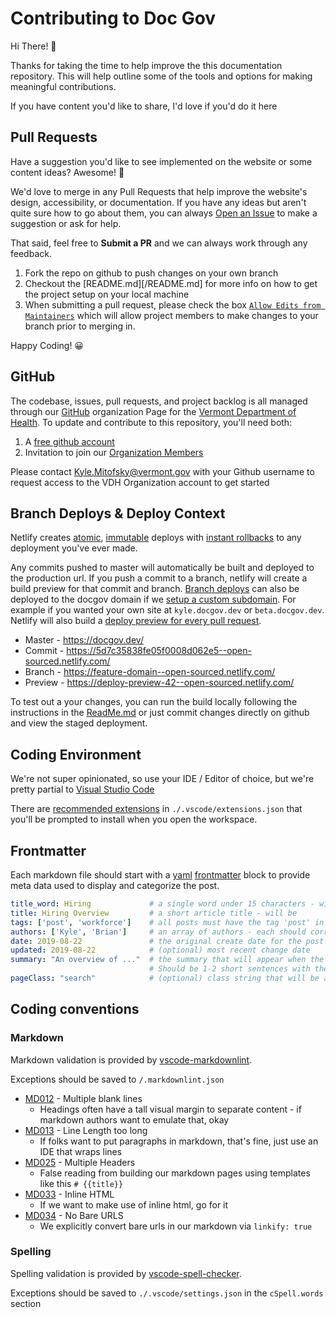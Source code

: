 # Contributing to Doc Gov

Hi There! 👋

Thanks for taking the time to help improve the this documentation repository.  This will help outline some of the tools and options for making meaningful contributions.

If you have content you'd like to share, I'd love if you'd do it here

## Pull Requests

Have a suggestion you'd like to see implemented on the website or some content ideas? Awesome! 🎉

We'd love to merge in any Pull Requests that help improve the website's design, accessibility, or documentation.  If you have any ideas but aren't quite sure how to go about them, you can always [Open an Issue](https://github.com/VermontDepartmentOfHealth/docs/issues/new/choose) to make a suggestion or ask for help.  

That said, feel free to **Submit a PR** and we can always work through any feedback.

1. Fork the repo on github to push changes on your own branch
2. Checkout the [README.md][/README.md] for more info on how to get the project setup on your local machine
3. When submitting a pull request, please check the box [`Allow Edits from Maintainers`](https://help.github.com/en/articles/allowing-changes-to-a-pull-request-branch-created-from-a-fork) which will allow project members to make changes to your branch prior to merging in.

Happy Coding! 😀

## GitHub

The codebase, issues, pull requests, and project backlog is all managed through our [GitHub](https://github.com/) organization Page for the [Vermont Department of Health](https://github.com/VermontDepartmentOfHealth).  To update and contribute to this repository, you'll need both:

1. A [free github account](https://github.com/join)
2. Invitation to join our [Organization Members](https://github.com/orgs/VermontDepartmentOfHealth/people)

Please contact Kyle.Mitofsky@vermont.gov with your Github username to request access to the VDH Organization account to get started

## Branch Deploys & Deploy Context

Netlify creates [atomic](https://www.netlify.com/docs/versioning-and-rollbacks/#atomic-deploys), [immutable](https://medium.com/netlify/how-netlifys-deploying-and-routing-infrastructure-works-c90adbde3b8d) deploys with [instant rollbacks](https://www.netlify.com/docs/versioning-and-rollbacks/#rollbacks) to any deployment you've ever made.

Any commits pushed to master will automatically be built and deployed to the production url. If you push a commit to a branch, netlify will create a build preview for that commit and branch.  [Branch deploys](https://www.netlify.com/docs/continuous-deployment/#branches-deploys) can also be deployed to the docgov domain if we [setup a custom subdomain](https://app.netlify.com/sites/open-sourced/settings/domain#branch-subdomains).  For example if you wanted your own site at `kyle.docgov.dev` or `beta.docgov.dev`.  Netlify will also build a [deploy preview for every pull request](https://www.netlify.com/blog/2016/07/20/introducing-deploy-previews-in-netlify/).

* Master - https://docgov.dev/
* Commit - https://5d7c35838fe05f0008d062e5--open-sourced.netlify.com/
* Branch - https://feature-domain--open-sourced.netlify.com/
* Preview - https://deploy-preview-42--open-sourced.netlify.com/

To test out a your changes, you can run the build locally following the instructions in the [ReadMe.md](./README.MD) or just commit changes directly on github and view the staged deployment.

## Coding Environment

We're not super opinionated, so use your IDE / Editor of choice, but we're pretty partial to [Visual Studio Code](https://code.visualstudio.com/)

There are [recommended extensions](https://code.visualstudio.com/docs/editor/extension-gallery#_recommended-extensions) in `./.vscode/extensions.json` that you'll be prompted to install when you open the workspace.

## Frontmatter

Each markdown file should start with a [yaml](https://learnxinyminutes.com/docs/yaml/) [frontmatter](https://www.11ty.io/docs/data-frontmatter/) block to provide meta data used to display and categorize the post.

```yaml
title_word: Hiring             # a single word under 15 characters - will be prepended to "doc Gov" on the site title
title: Hiring Overview         # a short article title - will be
tags: ['post', 'workforce']    # all posts must have the tag 'post' in addition to at least one other tagging option in /data/taglist
authors: ['Kyle', 'Brian']     # an array of authors - each should correspond to a key in /authors/
date: 2019-08-22               # the original create date for the post
updated: 2019-08-22            # (optional) most recent change date
summary: "An overview of ..."  # the summary that will appear when the article is referenced elsewhere.  
                               # Should be 1-2 short sentences with the elevator pitch for the article
pageClass: "search"            # (optional) class string that will be added to document.body
```


## Coding conventions

### Markdown

Markdown validation is provided by [vscode-markdownlint](https://github.com/DavidAnson/vscode-markdownlint).

Exceptions should be saved to `/.markdownlint.json`

* [MD012](https://github.com/markdownlint/markdownlint/blob/master/docs/RULES.md#md012---multiple-consecutive-blank-lines) - Multiple blank lines
  * Headings often have a tall visual margin to separate content - if markdown authors want to emulate that, okay
* [MD013](https://github.com/markdownlint/markdownlint/blob/master/docs/RULES.md#md013---line-length) - Line Length too long
  * If folks want to put paragraphs in markdown, that's fine, just use an IDE that wraps lines
* [MD025](https://github.com/markdownlint/markdownlint/blob/master/docs/RULES.md#md025---multiple-top-level-headers-in-the-same-document) - Multiple Headers
  * False reading from building our markdown pages using templates like this `# {{title}}`
* [MD033](https://github.com/markdownlint/markdownlint/blob/master/docs/RULES.md#md033---inline-html) - Inline HTML
  * If we want to make use of inline html, go for it
* [MD034](https://github.com/markdownlint/markdownlint/blob/master/docs/RULES.md#md033---inline-html) - No Bare URLS
  * We explicitly convert bare urls in our markdown via `linkify: true`

### Spelling

Spelling validation is provided by [vscode-spell-checker](https://github.com/streetsidesoftware/vscode-spell-checker).

Exceptions should be saved to `./.vscode/settings.json` in the `cSpell.words` section

